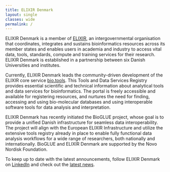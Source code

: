 ```yaml
---
title: ELIXIR Denmark
layout: single
classes: wide
permalink: /
---
```


ELIXIR Denmark is a member of [ELIXIR](https://elixir-europe.org/), an intergovernmental organisation that coordinates, integrates and sustains bioinformatics resources across its member states and enables users in academia and industry to access vital data, tools, standards, compute and training services for their research. ELIXIR Denmark is established in a partnership between six Danish Universities and institutes. 

Currently, ELIXIR Denmark leads the community-driven development of the ELIXIR core service [bio.tools](https://bio.tools/). This Tools and Data Services Registry provides essential scientific and technical information about analytical tools and data services for bioinformatics. The portal is freely accessible and available for  registering resources, and nurtures the need for finding, accessing and using bio-molecular databases and using interoperable software tools for data analysis and interpretation.

ELIXIR Denmark has recently initiated the BioGLUE project, whose goal is to provide a unified Danish infrastructure for seamless data interoperability. The project will align with the European ELIXIR Infrastructure and utilize the extensive tools registry already in place to enable fully functional data analysis workflows for a wide range of researchers, both nationally and internationally. BioGLUE and ELIXIR Denmark are supported by the Novo Nordisk Foundation. 

To keep up to date with the latest announcements, follow ELIXIR Denmark on [LinkedIn](https://www.linkedin.com/company/elixir-denmark/) and check out the [latest news](_pages/news.md).
